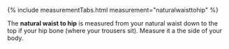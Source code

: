 {% include measurementTabs.html measurement="naturalwaisttohip" %}

The **natural waist to hip** is measured from your natural waist down to the top if your hip bone (where your trousers sit). Measure it a the side of your body.
